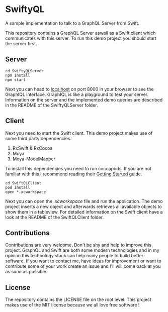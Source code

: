 # SwiftyQL
A sample implementation to talk to a GraphQL Server from Swift.

This repository contains a GraphQL Server aswell as a Swift client which communicates with this server.
To run this demo project you should start the server first.

## Server

```
cd SwiftyQLServer
npm install
npm start
```

Next you can head to [localhost](localhost:8000) on port 8000 in your browser to see the GraphIQL interface. GraphIQL is like a playground to test your server. Information on the server and the implemented demo queries are described in the README of the SwiftyQLServer folder.

## Client

Next you need to start the Swift client. This demo project makes use of some third party dependencies.
1. RxSwift & RxCocoa
2. Moya
3. Moya-ModelMapper

To install this dependencies you need to run cocoapods. If you are not familiar with this I recommend reading their [Getting Started](https://guides.cocoapods.org/using/getting-started.html) guide.

```
cd SwiftQLClient
pod install
open *.xcworkspace
```

Next you can open the *.xcworkspace* file and run the application. The demo project inserts a new object and afterwards retrieves all available objects to show them in a tableview. For detailed information on the Swift client have a look at the README of the SwiftQLClient folder.

## Contributions
Contributions are very welcome. Don't be shy and help to improve this project. GraphQL and Swift are both some modern technologies and in my opinion this technology stack can help many people to build better software. If you want to contact me, have ideas for improvement or want to contribute some of your work create an issue and I'll will come back at you as soon as possible.

## License
The repository contains the LICENSE file on the root level. This project makes use of the MIT license because we all love free software !
